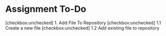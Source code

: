 # Assignment To-Do

[checkbox:unchecked] 1. Add File To Repository
  [checkbox:unchecked] 1.1 Create a new file
  [checkbox:unchecked] 1.2 Add existing file to repository
